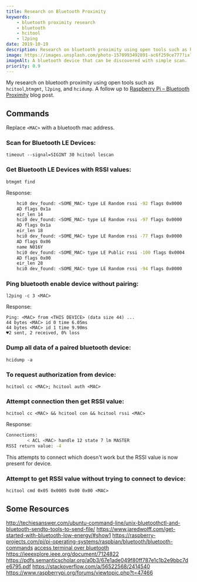 ```yaml
---
title: Research on Bluetooth Proximity
keywords: 
    - bluetooth proximity research
    - bluetooth
    - hcitool
    - l2ping
date: 2019-10-19
description: Research on bluetooth proximity using open tools such as hcitool, l2ping, and hcidump
image: https://images.unsplash.com/photo-1570993492891-ac6f259ce777?ixlib=rb-1.2.1&ixid=eyJhcHBfaWQiOjEyMDd9&auto=format&fit=crop&w=1650&q=80
imageAlt: A bluetooth device that can be discovered with simple scan.
priority: 0.9
---
```


My research on bluetooth proximity using open tools such as `hcitool`,`btmgmt`, `l2ping`, and `hcidump`. A follow up to [Raspberry Pi – Bluetooth Proximity](raspberry-pi-bluetooth-proximity) blog post.

## Commands

Replace `<MAC>` with a bluetooth mac address.

### Scan for Bluetooth LE Devices:

`timeout --signal=SIGINT 30 hcitool lescan`

### Get Bluetooth LE Devices with RSSI values:

`btmgmt find`

Response:

```bash
    hci0 dev_found: <SOME_MAC> type LE Random rssi -92 flags 0x0000
    AD flags 0x1a
    eir_len 14
    hci0 dev_found: <SOME_MAC> type LE Random rssi -97 flags 0x0000
    AD flags 0x1a
    eir_len 18
    hci0 dev_found: <SOME_MAC> type LE Random rssi -77 flags 0x0000
    AD flags 0x06
    name N016Y
    hci0 dev_found: <SOME_MAC> type LE Public rssi -100 flags 0x0004
    AD flags 0x00
    eir_len 28
    hci0 dev_found: <SOME_MAC> type LE Random rssi -94 flags 0x0000
```

### Ping bluetooth enable device without pairing:

`l2ping -c 3 <MAC>`

Response:

    Ping: <MAC> from <THIS DEVICE> (data size 44) ...
    44 bytes <MAC> id 0 time 6.05ms
    44 bytes <MAC> id 1 time 9.90ms
    ♥2 sent, 2 received, 0% loss

### Dump all data of a paired bluetooth device:

`hcidump -a`

### To request authorization from device:

`hcitool cc <MAC>; hcitool auth <MAC>`

### Attempt connection then get RSSI value:

`hcitool cc <MAC> && hcitool con && hcitool rssi <MAC>`

Response:

```bash
Connections:
        < ACL <MAC> handle 12 state 7 lm MASTER
RSSI return value: -4
```

This attempts to connect which doesn't work but the RSSI value is now present for device.

### Attempt to get RSSI value without trying to connect to device:

`hcitool cmd 0x05 0x0005 0x00 0x00 <MAC>`

## Some Resources

<http://techiesanswer.com/ubuntu-command-line/unix-bluetoothctl-and-bluetooth-sendto-tools-to-send-file/>
<https://www.jaredwolff.com/get-started-with-bluetooth-low-energy/#show1>
<https://raspberry-projects.com/pi/pi-operating-systems/raspbian/bluetooth/bluetooth-commands>
[access terminal over bluetooth](https://askubuntu.com/questions/248817/how-to-i-connect-a-raw-serial-terminal-to-a-bluetooth-connection)
<https://ieeexplore.ieee.org/document/7124822>
<https://pdfs.semanticscholar.org/a0b3/67e1ade049f80ff787e1c1b2e9bbc7de6795.pdf>
<https://stackoverflow.com/a/56522568/2414540>
<https://www.raspberrypi.org/forums/viewtopic.php?t=47466>

